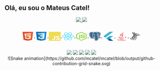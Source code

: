 ## Olá, eu sou o Mateus Catel!

<div align="center">
  <a href="https://github.com/mcatel">
  <img height="180em" src="https://github-readme-stats.vercel.app/api?username=mcatel&show_icons=true&theme=dracula&include_all_commits=true&count_private=true"/>
  <img height="180em" src="https://github-readme-stats.vercel.app/api/top-langs/?username=mcatel&layout=compact&langs_count=7&theme=dracula"/>
</div>

##

<div align="center">
  <img align="center" alt="HTML" height="30" width="40" src="https://raw.githubusercontent.com/devicons/devicon/master/icons/html5/html5-original.svg">
  <img align="center" alt="CSS" height="30" width="40" src="https://raw.githubusercontent.com/devicons/devicon/master/icons/css3/css3-original.svg">
  <img align="center" alt="JavaScript" height="30" width="40" src="https://raw.githubusercontent.com/devicons/devicon/master/icons/javascript/javascript-plain.svg">
  <img align="center" alt="ReactJs" height="30" width="40" src="https://raw.githubusercontent.com/devicons/devicon/master/icons/react/react-original.svg">
  <img align="center" alt="Node.js" height="30" width="40" src="https://raw.githubusercontent.com/devicons/devicon/master/icons/nodejs/nodejs-plain.svg">
  <img align="center" alt="PostgreSQL" height="30" width="40" src="https://raw.githubusercontent.com/devicons/devicon/master/icons/postgresql/postgresql-original.svg">
  <img align="center" alt="Java" height="30" width="40" src="https://raw.githubusercontent.com/devicons/devicon/master/icons/flutter/flutter-original.svg">
  <img align="center" alt="Java" height="30" width="40" src="https://raw.githubusercontent.com/devicons/devicon/master/icons/java/java-plain.svg">
  <img align="center" alt="SQL Server" height="30" width="40" src="https://raw.githubusercontent.com/devicons/devicon/master/icons/microsoftsqlserver/microsoftsqlserver-plain.svg">
</div>
  
##
  
<div align="center"> 
  <a href="https://twitter.com/cateel_" target="_blank"><img src="https://img.shields.io/badge/Twitter-1d9bf0?style=for-the-badge&logo=twitter&logoColor=white" target="_blank"></a> 
  <a href="https://instagram.com/_catel" target="_blank"><img src="https://img.shields.io/badge/Instagram-F77737?style=for-the-badge&logo=instagram&logoColor=white" target="_blank"></a>
  <a href = "mailto:contato@catel.dev"><img src="https://img.shields.io/badge/Gmail-D14836?style=for-the-badge&logo=gmail&logoColor=white" target="_blank"></a>
  <a href="https://www.linkedin.com/in/mateus-catel-258338148" target="_blank"><img src="https://img.shields.io/badge/LinkedIn-0a66c2?style=for-the-badge&logo=linkedin&logoColor=white" target="_blank"></a> 
  <a href="https://dev.to/mcatel" target="_blank"><img src="https://img.shields.io/badge/Dev.To-000000?style=for-the-badge&logo=dev.to&logoColor=white" target="_blank"></a>
</div>

<div align="center">
  ![Snake animation](https://github.com/mcatel/mcatel/blob/output/github-contribution-grid-snake.svg)
</div>

